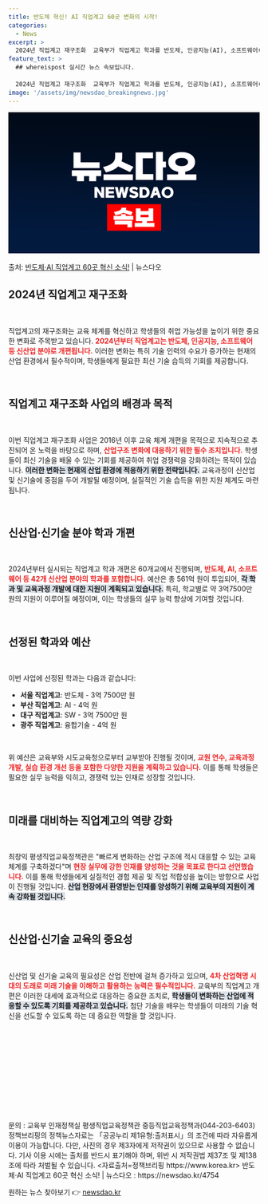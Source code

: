 ```yaml
---
title: 반도체 혁신! AI 직업계고 60곳 변화의 시작!
categories:
  - News
excerpt: >
  2024년 직업계고 재구조화  교육부가 직업계고 학과를 반도체, 인공지능(AI), 소프트웨어(SW) 등 신산…
feature_text: >
  ## whereispost 실시간 뉴스 속보입니다.

  2024년 직업계고 재구조화  교육부가 직업계고 학과를 반도체, 인공지능(AI), 소프트웨어(SW) 등 신산…
image: '/assets/img/newsdao_breakingnews.jpg'
---
```


![뉴스다오 속보](/assets/img/newsdao_breakingnews.jpg)

<p>출처: <a href="https://newsdao.kr/4754" rel="dofollow">반도체·AI 직업계고 60곳 혁신 소식!</a> | 뉴스다오</p>

<h2 data-ke-size="size26">2024년 직업계고 재구조화</h2>
<p data-ke-size="size16">&nbsp;</p>
직업계고의 재구조화는 교육 체계를 혁신하고 학생들의 취업 가능성을 높이기 위한 중요한 변화로 주목받고 있습니다. <b><span style="color: #ee2323;">2024년부터 직업계고는 반도체, 인공지능, 소프트웨어 등 신산업 분야로 개편됩니다.</span></b> 이러한 변화는 특히 기술 인력의 수요가 증가하는 현재의 산업 환경에서 필수적이며, 학생들에게 필요한 최신 기술 습득의 기회를 제공합니다. 

<p data-ke-size="size16">&nbsp;</p>

<h2 data-ke-size="size26">직업계고 재구조화 사업의 배경과 목적</h2>
<p data-ke-size="size16">&nbsp;</p>
이번 직업계고 재구조화 사업은 2016년 이후 교육 체계 개편을 목적으로 지속적으로 추진되어 온 노력을 바탕으로 하며, <b><span style="color: #ee2323;">산업구조 변화에 대응하기 위한 필수 조치입니다.</span></b> 학생들이 최신 기술을 배울 수 있는 기회를 제공하여 취업 경쟁력을 강화하려는 목적이 있습니다. <b><span style="background-color: #21538527;">이러한 변화는 현재의 산업 환경에 적응하기 위한 전략입니다.</span></b> 교육과정이 신산업 및 신기술에 중점을 두어 개발될 예정이며, 실질적인 기술 습득을 위한 지원 체계도 마련됩니다.

<p data-ke-size="size16">&nbsp;</p>

<h2 data-ke-size="size26">신산업·신기술 분야 학과 개편</h2>
<p data-ke-size="size16">&nbsp;</p>
2024년부터 실시되는 직업계고 학과 개편은 60개교에서 진행되며, <b><span style="color: #ee2323;">반도체, AI, 소프트웨어 등 42개 신산업 분야의 학과를 포함합니다.</span></b> 예산은 총 561억 원이 투입되어, <b><span style="background-color: #21538527;">각 학과 및 교육과정 개발에 대한 지원이 계획되고 있습니다.</span></b> 특히, 학교별로 약 3억7500만 원의 지원이 이루어질 예정이며, 이는 학생들의 실무 능력 향상에 기여할 것입니다.

<p data-ke-size="size16">&nbsp;</p>

<h2 data-ke-size="size26">선정된 학과와 예산</h2>
<p data-ke-size="size16">&nbsp;</p>
이번 사업에 선정된 학과는 다음과 같습니다:

<ul>
    <li><b>서울 직업계고</b>: 반도체 - 3억 7500만 원</li>
    <li><b>부산 직업계고</b>: AI - 4억 원</li>
    <li><b>대구 직업계고</b>: SW - 3억 7500만 원</li>
    <li><b>광주 직업계고</b>: 융합기술 - 4억 원</li>
</ul>

<p data-ke-size="size16">&nbsp;</p>

위 예산은 교육부와 시도교육청으로부터 교부받아 진행될 것이며, <b><span style="color: #ee2323;">교원 연수, 교육과정 개발, 실습 환경 개선 등을 포함한 다양한 지원을 계획하고 있습니다.</span></b> 이를 통해 학생들은 필요한 실무 능력을 익히고, 경쟁력 있는 인재로 성장할 것입니다. 

<p data-ke-size="size16">&nbsp;</p>

<h2 data-ke-size="size26">미래를 대비하는 직업계고의 역량 강화</h2>
<p data-ke-size="size16">&nbsp;</p>
최창익 평생직업교육정책관은 "빠르게 변화하는 산업 구조에 적시 대응할 수 있는 교육 체계를 구축하겠다"며 <b><span style="color: #ee2323;">현장 실무에 강한 인재를 양성하는 것을 목표로 한다고 선언했습니다.</span></b> 이를 통해 학생들에게 실질적인 경험 제공 및 직업 적합성을 높이는 방향으로 사업이 진행될 것입니다. <b><span style="background-color: #21538527;">산업 현장에서 환영받는 인재를 양성하기 위해 교육부의 지원이 계속 강화될 것입니다.</span></b> 

<p data-ke-size="size16">&nbsp;</p>

<h2 data-ke-size="size26">신산업·신기술 교육의 중요성</h2>
<p data-ke-size="size16">&nbsp;</p>
신산업 및 신기술 교육의 필요성은 산업 전반에 걸쳐 증가하고 있으며, <b><span style="color: #ee2323;">4차 산업혁명 시대의 도래로 미래 기술을 이해하고 활용하는 능력은 필수적입니다.</span></b> 교육부의 직업계고 개편은 이러한 대세에 효과적으로 대응하는 중요한 조치로, <b><span style="background-color: #21538527;">학생들이 변화하는 산업에 적응할 수 있도록 기회를 제공하고 있습니다.</span></b> 첨단 기술을 배우는 학생들이 미래의 기술 혁신을 선도할 수 있도록 하는 데 중요한 역할을 할 것입니다.

<p data-ke-size="size16">&nbsp;</p>

<p data-ke-size="size16">&nbsp;</p>
<p data-ke-size="size16">&nbsp;</p>
<p data-ke-size="size16">&nbsp;</p>
<p data-ke-size="size16">&nbsp;</p>

<p data-ke-size="size16">&nbsp;</p>
문의 : 교육부 인재정책실 평생직업교육정책관 중등직업교육정책과(044-203-6403)  
정책브리핑의 정책뉴스자료는 「공공누리 제1유형:출처표시」의 조건에 따라 자유롭게 이용이 가능합니다. 다만, 사진의 경우 제3자에게 저작권이 있으므로 사용할 수 없습니다. 기사 이용 시에는 출처를 반드시 표기해야 하며, 위반 시 저작권법 제37조 및 제138조에 따라 처벌될 수 있습니다.  
<자료출처=정책브리핑 https://www.korea.kr>  
반도체·AI 직업계고 60곳 혁신 소식! | 뉴스다오 : https://newsdao.kr/4754 

원하는 뉴스 찾아보기 👉 <a href="https://newsdao.kr" rel="dofollow">newsdao.kr</a>


